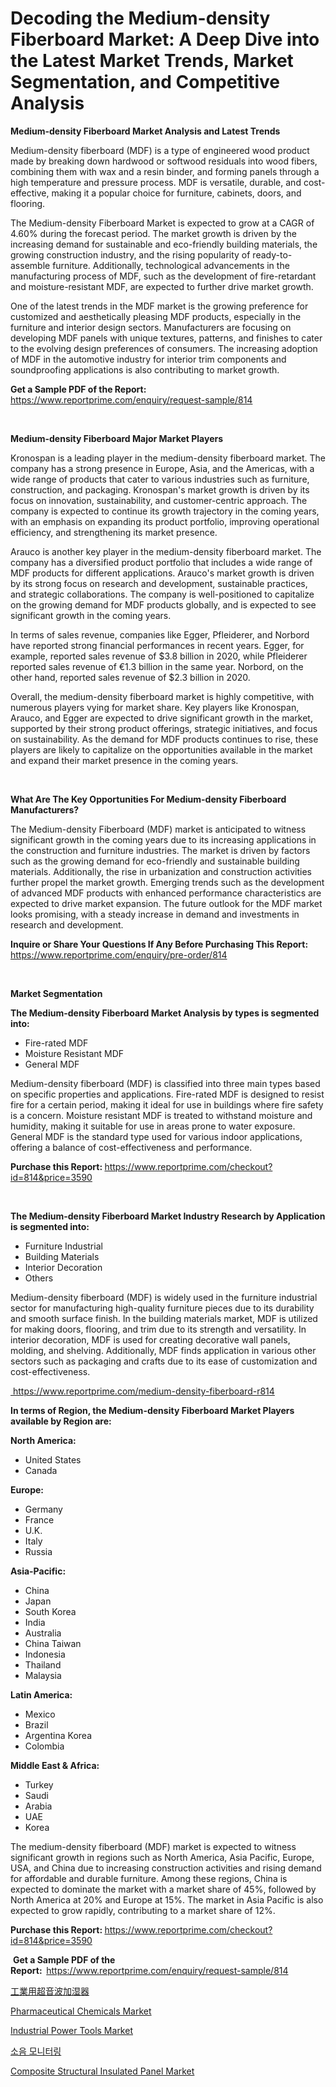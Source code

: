 <p><h1>Decoding the Medium-density Fiberboard Market: A Deep Dive into the Latest Market Trends, Market Segmentation, and Competitive Analysis</h1></p><p><strong>Medium-density Fiberboard Market Analysis and Latest Trends</strong></p>
<p><p>Medium-density fiberboard (MDF) is a type of engineered wood product made by breaking down hardwood or softwood residuals into wood fibers, combining them with wax and a resin binder, and forming panels through a high temperature and pressure process. MDF is versatile, durable, and cost-effective, making it a popular choice for furniture, cabinets, doors, and flooring.</p><p>The Medium-density Fiberboard Market is expected to grow at a CAGR of 4.60% during the forecast period. The market growth is driven by the increasing demand for sustainable and eco-friendly building materials, the growing construction industry, and the rising popularity of ready-to-assemble furniture. Additionally, technological advancements in the manufacturing process of MDF, such as the development of fire-retardant and moisture-resistant MDF, are expected to further drive market growth.</p><p>One of the latest trends in the MDF market is the growing preference for customized and aesthetically pleasing MDF products, especially in the furniture and interior design sectors. Manufacturers are focusing on developing MDF panels with unique textures, patterns, and finishes to cater to the evolving design preferences of consumers. The increasing adoption of MDF in the automotive industry for interior trim components and soundproofing applications is also contributing to market growth.</p></p>
<p><strong>Get a Sample PDF of the Report:&nbsp;</strong> <a href="https://www.reportprime.com/enquiry/request-sample/814">https://www.reportprime.com/enquiry/request-sample/814</a></p>
<p>&nbsp;</p>
<p><strong>Medium-density Fiberboard Major Market Players</strong></p>
<p><p>Kronospan is a leading player in the medium-density fiberboard market. The company has a strong presence in Europe, Asia, and the Americas, with a wide range of products that cater to various industries such as furniture, construction, and packaging. Kronospan's market growth is driven by its focus on innovation, sustainability, and customer-centric approach. The company is expected to continue its growth trajectory in the coming years, with an emphasis on expanding its product portfolio, improving operational efficiency, and strengthening its market presence.</p><p>Arauco is another key player in the medium-density fiberboard market. The company has a diversified product portfolio that includes a wide range of MDF products for different applications. Arauco's market growth is driven by its strong focus on research and development, sustainable practices, and strategic collaborations. The company is well-positioned to capitalize on the growing demand for MDF products globally, and is expected to see significant growth in the coming years.</p><p>In terms of sales revenue, companies like Egger, Pfleiderer, and Norbord have reported strong financial performances in recent years. Egger, for example, reported sales revenue of $3.8 billion in 2020, while Pfleiderer reported sales revenue of €1.3 billion in the same year. Norbord, on the other hand, reported sales revenue of $2.3 billion in 2020.</p><p>Overall, the medium-density fiberboard market is highly competitive, with numerous players vying for market share. Key players like Kronospan, Arauco, and Egger are expected to drive significant growth in the market, supported by their strong product offerings, strategic initiatives, and focus on sustainability. As the demand for MDF products continues to rise, these players are likely to capitalize on the opportunities available in the market and expand their market presence in the coming years.</p></p>
<p>&nbsp;</p>
<p><strong>What Are The Key Opportunities For Medium-density Fiberboard Manufacturers?</strong></p>
<p><p>The Medium-density Fiberboard (MDF) market is anticipated to witness significant growth in the coming years due to its increasing applications in the construction and furniture industries. The market is driven by factors such as the growing demand for eco-friendly and sustainable building materials. Additionally, the rise in urbanization and construction activities further propel the market growth. Emerging trends such as the development of advanced MDF products with enhanced performance characteristics are expected to drive market expansion. The future outlook for the MDF market looks promising, with a steady increase in demand and investments in research and development.</p></p>
<p><strong>Inquire or Share Your Questions If Any Before Purchasing This Report:</strong> <a href="https://www.reportprime.com/enquiry/pre-order/814">https://www.reportprime.com/enquiry/pre-order/814</a></p>
<p>&nbsp;</p>
<p><strong>Market Segmentation</strong></p>
<p><strong>The Medium-density Fiberboard Market Analysis by types is segmented into:</strong></p>
<p><ul><li>Fire-rated MDF</li><li>Moisture Resistant MDF</li><li>General MDF</li></ul></p>
<p><p>Medium-density fiberboard (MDF) is classified into three main types based on specific properties and applications. Fire-rated MDF is designed to resist fire for a certain period, making it ideal for use in buildings where fire safety is a concern. Moisture resistant MDF is treated to withstand moisture and humidity, making it suitable for use in areas prone to water exposure. General MDF is the standard type used for various indoor applications, offering a balance of cost-effectiveness and performance.</p></p>
<p><strong>Purchase this Report:&nbsp;</strong><a href="https://www.reportprime.com/checkout?id=814&price=3590">https://www.reportprime.com/checkout?id=814&price=3590</a></p>
<p>&nbsp;</p>
<p><strong>The Medium-density Fiberboard Market Industry Research by Application is segmented into:</strong></p>
<p><ul><li>Furniture Industrial</li><li>Building Materials</li><li>Interior Decoration</li><li>Others</li></ul></p>
<p><p>Medium-density fiberboard (MDF) is widely used in the furniture industrial sector for manufacturing high-quality furniture pieces due to its durability and smooth surface finish. In the building materials market, MDF is utilized for making doors, flooring, and trim due to its strength and versatility. In interior decoration, MDF is used for creating decorative wall panels, molding, and shelving. Additionally, MDF finds application in various other sectors such as packaging and crafts due to its ease of customization and cost-effectiveness.</p></p>
<p><a href="https://www.reportprime.com/medium-density-fiberboard-r814">&nbsp;https://www.reportprime.com/medium-density-fiberboard-r814</a></p>
<p><strong>In terms of Region, the Medium-density Fiberboard Market Players available by Region are:</strong></p>
<p>
    <p> <strong> North America: </strong>
        <ul>
            <li>United States</li>
            <li>Canada</li>
        </ul>
        </p> 
    <p> <strong> Europe: </strong>
        <ul>
            <li>Germany</li>
            <li>France</li>
            <li>U.K.</li>
            <li>Italy</li>
            <li>Russia</li>
        </ul>
        </p> 
    <p> <strong> Asia-Pacific: </strong>
        <ul>
            <li>China</li>
            <li>Japan</li>
            <li>South Korea</li>
            <li>India</li>
            <li>Australia</li>
            <li>China Taiwan</li>
            <li>Indonesia</li>
            <li>Thailand</li>
            <li>Malaysia</li>
        </ul>
        </p> 
    <p> <strong> Latin America: </strong>
        <ul>
            <li>Mexico</li>
            <li>Brazil</li>
            <li>Argentina Korea</li>
            <li>Colombia</li>
        </ul>
        </p> 
    <p> <strong> Middle East & Africa: </strong>
        <ul>
            <li>Turkey</li>
            <li>Saudi</li>
            <li>Arabia</li>
            <li>UAE</li>
            <li>Korea</li>
        </ul>
    </p>
    </p>
<p><p>The medium-density fiberboard (MDF) market is expected to witness significant growth in regions such as North America, Asia Pacific, Europe, USA, and China due to increasing construction activities and rising demand for affordable and durable furniture. Among these regions, China is expected to dominate the market with a market share of 45%, followed by North America at 20% and Europe at 15%. The market in Asia Pacific is also expected to grow rapidly, contributing to a market share of 12%.</p></p>
<p><strong>Purchase this Report: </strong><a href="https://www.reportprime.com/checkout?id=814&price=3590">https://www.reportprime.com/checkout?id=814&price=3590</a></p>
<p>&nbsp;<strong>Get a Sample PDF of the Report:&nbsp;&nbsp;</strong><a href="https://www.reportprime.com/enquiry/request-sample/814">https://www.reportprime.com/enquiry/request-sample/814</a></p>
<p><strong></strong></p>
<p><p><a href="https://medium.com/@josephee58/2024%E5%B9%B4%E3%81%8B%E3%82%892031%E5%B9%B4%E3%81%BE%E3%81%A7%E3%81%AEcagr%E3%81%8C8-%E3%81%A7%E6%8B%A1%E5%A4%A7%E3%81%97%E3%81%A6%E3%81%84%E3%82%8B%E5%B7%A5%E6%A5%AD%E7%94%A8%E8%B6%85%E9%9F%B3%E6%B3%A2%E5%8A%A0%E6%B9%BF%E5%99%A8%E5%B8%82%E5%A0%B4%E3%81%AE%E8%A6%8F%E6%A8%A1%E3%81%AB%E9%96%A2%E3%81%99%E3%82%8B%E6%B4%9E%E5%AF%9F-eaba3dfe1281">工業用超音波加湿器</a></p><p><a href="https://issuu.com/reportprime-2/docs/pharmaceutical-chemicals-market-size-2030.pptx">Pharmaceutical Chemicals Market</a></p><p><a href="https://github.com/mhrnetwork1/Market-Research-Report-List-1/blob/main/industrial-power-tools-market.md">Industrial Power Tools Market</a></p><p><a href="https://medium.com/@rowedrowe/%EC%86%8C%EC%9D%8C-%EB%AA%A8%EB%8B%88%ED%84%B0%EB%A7%81-%EC%8B%9C%EC%9E%A5-%EC%A1%B0%EC%82%AC-%EB%B3%B4%EA%B3%A0%EC%84%9C-2024%EB%85%84%EB%B6%80%ED%84%B0-2031%EB%85%84%EA%B9%8C%EC%A7%80-4-7-%EC%9D%98-%EC%95%88%EC%A0%95%EC%A0%81%EC%9D%B8-cagr%EA%B3%BC-%EC%8B%9C%EC%9E%A5-%EC%98%88%EC%B8%A1-%EB%B0%8F-%EC%84%B1%EC%9E%A5-%EC%A0%84%EB%A7%9D-01d6d4e12f97">소음 모니터링</a></p><p><a href="https://medium.com/@caseywiza1946/composite-structural-insulated-panel-market-analysis-report-global-insights-by-region-type-eps-6dde24313105">Composite Structural Insulated Panel Market</a></p></p>